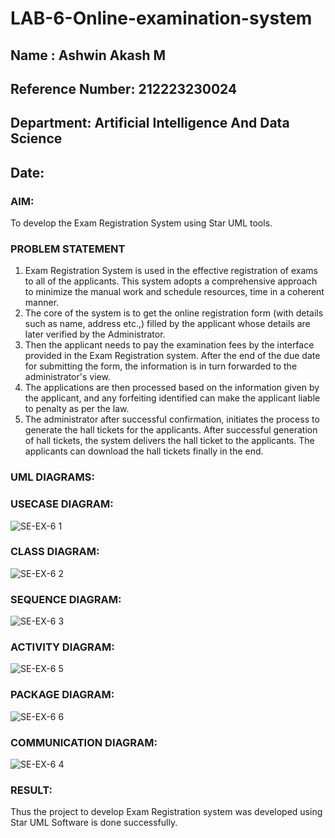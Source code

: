 # LAB-6-Online-examination-system
## Name : Ashwin Akash M
## Reference Number: 212223230024
## Department: Artificial Intelligence And Data Science
## Date:
### AIM:
To develop the Exam Registration System using Star UML tools.
### PROBLEM STATEMENT
1. Exam Registration System is used in the effective registration of exams to all of the
applicants. This system adopts a comprehensive approach to minimize the manual work and
schedule resources, time in a coherent manner.
2. The core of the system is to get the online registration form (with details such as name,
address etc.,) filled by the applicant whose details are later verified by the Administrator.
3. Then the applicant needs to pay the examination fees by the interface provided in the
Exam Registration system. After the end of the due date for submitting the form, the
information is in turn forwarded to the administrator's view.
4. The applications are then processed based on the information given by the applicant,
and any forfeiting identified can make the applicant liable to penalty as per the law.
5. The administrator after successful confirmation, initiates the process to generate the
hall tickets for the applicants. After successful generation of hall tickets, the system delivers
the hall ticket to the applicants. The applicants can download the hall tickets finally in the end.
### UML DIAGRAMS:
### USECASE DIAGRAM:
![SE-EX-6 1](https://github.com/user-attachments/assets/fb821223-76a1-47ee-985e-8d9848d234db)


### CLASS DIAGRAM:
![SE-EX-6 2](https://github.com/user-attachments/assets/d401bc11-ad96-46bd-8231-4e2e7b53c60c)


### SEQUENCE DIAGRAM:
![SE-EX-6 3](https://github.com/user-attachments/assets/30744fde-4109-4a36-b8bf-68897ee5b595)


### ACTIVITY DIAGRAM:
![SE-EX-6 5](https://github.com/user-attachments/assets/915788e7-6c60-4e6b-ab65-24a525681351)

### PACKAGE DIAGRAM:
![SE-EX-6 6](https://github.com/user-attachments/assets/fd75e09e-f9fd-4f5c-8d15-c44d2c626463)


### COMMUNICATION DIAGRAM:
![SE-EX-6 4](https://github.com/user-attachments/assets/20649db6-7baf-4bc2-9386-fddad7e8a737)



### RESULT:
Thus the project to develop Exam Registration system was developed using Star UML Software is done successfully.
